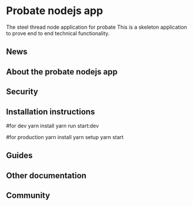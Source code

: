 # Probate nodejs app
The steel thread node application for probate
This is a skeleton application to prove end to end technical functionality.

## News


## About the probate nodejs app


## Security


## Installation instructions

#for dev
 yarn install
 yarn run start:dev

#for production
 yarn install
 yarn setup
 yarn start


## Guides

## Other documentation

## Community


